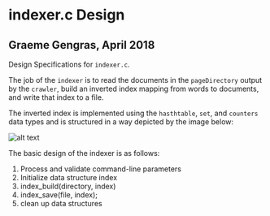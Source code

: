 # indexer.c Design
## Graeme Gengras, April 2018

Design Specifications for `indexer.c`.

The job of the `indexer` is to read the documents in the `pageDirectory` output by the `crawler`, build an inverted index mapping from words to documents, and write that index to a file.

The inverted index is implemented using the `hasthtable`, `set`, and `counters` data types and is structured in a way depicted by the image below:

![alt text](http://www.cs.dartmouth.edu/~cs50/Lectures/indexer/data-model.png "Logo Title Text 1")

The basic design of the indexer is as follows:
1. Process and validate command-line parameters
2. Initialize data structure index
3. index_build(directory, index)
4. index_save(file, index);
5. clean up data structures
